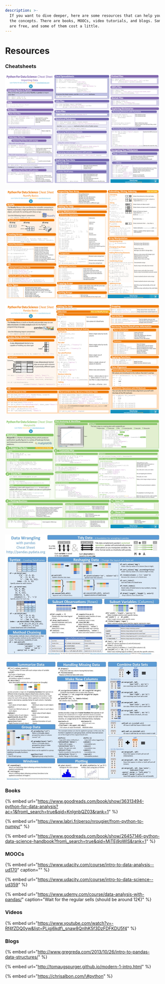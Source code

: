 ```yaml
---
description: >-
  If you want to dive deeper, here are some resources that can help you master
  the concepts. There are books, MOOCs, video tutorials, and blogs. Some of them
  are free, and some of them cost a little.
---
```


# Resources

### Cheatsheets

![Importing Data](../.gitbook/assets/importing-data-python-cheat-sheet-1.png)

![NumPy Basics](../.gitbook/assets/numpy-cheat-sheet-data-analysis-in-python-1.png)

![Pandas Basics](../.gitbook/assets/pandas-cheat-sheet-for-data-science-in-python-1.png)

![Matplotlib](../.gitbook/assets/matplotlib-cheat-sheet-plotting-in-python-1.png)



![Data Wrangling with pandas 1](../.gitbook/assets/data-wrangling-1.jpeg)

![Data Wrangling with pandas 2](../.gitbook/assets/data-wrangling-2.jpeg)

### Books

{% embed url="https://www.goodreads.com/book/show/36313494-python-for-data-analysis?ac=1&from\_search=true&qid=KnlgnbQZ03&rank=1" %}

{% embed url="https://www.labri.fr/perso/nrougier/from-python-to-numpy/" %}

{% embed url="https://www.goodreads.com/book/show/26457146-python-data-science-handbook?from\_search=true&qid=MjTEj9oWlS&rank=1" %}

### MOOCs

{% embed url="https://www.udacity.com/course/intro-to-data-analysis--ud170" caption="" %}

{% embed url="https://www.udacity.com/course/intro-to-data-science--ud359" %}

{% embed url="https://www.udemy.com/course/data-analysis-with-pandas/" caption="Wait for the regular sells \(should be around 12€\)" %}

### Videos

{% embed url="https://www.youtube.com/watch?v=-Rf4fZDQ0yw&list=PLjgj6kdf\_snaw8QnlhK5f3DzFDFKDU5f4" %}



### Blogs

{% embed url="http://www.gregreda.com/2013/10/26/intro-to-pandas-data-structures/" %}

{% embed url="http://tomaugspurger.github.io/modern-1-intro.html" %}

{% embed url="https://chrisalbon.com/\#python" %}

